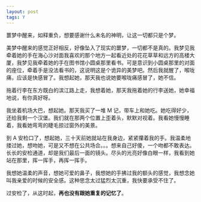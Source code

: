 ```yaml
---
layout: post
tags: Y
---
```


噩梦中醒来，如释重负，想要感谢什么未名的神明，让这一切都只是个梦。

美梦中醒来的感觉正好相反，好像坠入了现实的噩梦，一切都不是真的。我梦见我牵着她的手在海心沙对面我喜欢的那个地方一起看近处的花花草草和远方的高楼大厦，我梦见我牵着她的手在图书馆小圆桌那里看书。可是意识到小圆桌那里的对面的座位，牵着手是没法看书的，这说明这是个诡异的美梦吧。然后我就醒了，喉咙痛，应该是快感冒了。我想起她，那天我也说她要喉咙痛感冒了，她不信。

拖着行李在东方既白的滨江路上走，我想着她，那天我拖着她的行李送她，她幸福地说，有你真好呀。

我坐着机场大巴，想起她。那天我买了一堆 M 记，带车上和她吃。她吃得好少，还给我剩一个汉堡。我们就在那两个位置上歪着头，默默对视着。我看她慢慢睡着，我看她弯弯的睫毛掠过窗外的美景。

到 A 安检口了，想起她，三十天前她就站在我身边，紧紧攥着我的手。我温柔地搂过她，想吻她，可是又不想在公共场合。。。想来自己好傻，一个吻都不敢表达。长长的安检通道，却是我们最后一面的镜头。尽头的光亮好像白眼一样，我看到她站在那里，挥一挥手，再挥一挥手。

我想她温柔的声音，想她可爱的鼻子，我想她的手拂过我的额头的感觉，我想念她叫我亲爱的时候的安全感。这种思念太过猛烈太沉重，我快要承受不住了。

过安检了，从这时起，**再也没有跟她重复的记忆了**。
